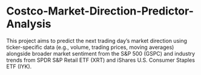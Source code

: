 # Costco-Market-Direction-Predictor-Analysis
This project aims to predict the next trading day’s market direction using ticker-specific data (e.g., volume, trading prices, moving averages) alongside broader market sentiment from the S&amp;P 500 (GSPC) and industry trends from SPDR S&amp;P Retail ETF (XRT) and iShares U.S. Consumer Staples ETF (IYK).
